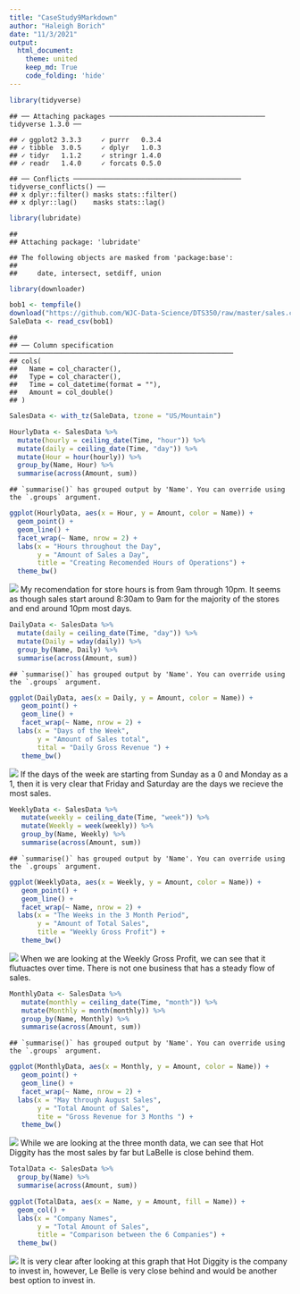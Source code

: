 ```yaml
---
title: "CaseStudy9Markdown"
author: "Haleigh Borich"
date: "11/3/2021"
output: 
  html_document:
    theme: united
    keep_md: True
    code_folding: 'hide'
---
```


```r
library(tidyverse)
```

```
## ── Attaching packages ─────────────────────────────────────── tidyverse 1.3.0 ──
```

```
## ✓ ggplot2 3.3.3     ✓ purrr   0.3.4
## ✓ tibble  3.0.5     ✓ dplyr   1.0.3
## ✓ tidyr   1.1.2     ✓ stringr 1.4.0
## ✓ readr   1.4.0     ✓ forcats 0.5.0
```

```
## ── Conflicts ────────────────────────────────────────── tidyverse_conflicts() ──
## x dplyr::filter() masks stats::filter()
## x dplyr::lag()    masks stats::lag()
```

```r
library(lubridate)
```

```
## 
## Attaching package: 'lubridate'
```

```
## The following objects are masked from 'package:base':
## 
##     date, intersect, setdiff, union
```

```r
library(downloader)
```


```r
bob1 <- tempfile()
download("https://github.com/WJC-Data-Science/DTS350/raw/master/sales.csv", bob1, mode = "wb")
SaleData <- read_csv(bob1)
```

```
## 
## ── Column specification ────────────────────────────────────────────────────────
## cols(
##   Name = col_character(),
##   Type = col_character(),
##   Time = col_datetime(format = ""),
##   Amount = col_double()
## )
```


```r
SalesData <- with_tz(SaleData, tzone = "US/Mountain")
```


```r
HourlyData <- SalesData %>%
  mutate(hourly = ceiling_date(Time, "hour")) %>%
  mutate(daily = ceiling_date(Time, "day")) %>%
  mutate(Hour = hour(hourly)) %>%
  group_by(Name, Hour) %>%
  summarise(across(Amount, sum))
```

```
## `summarise()` has grouped output by 'Name'. You can override using the `.groups` argument.
```


```r
ggplot(HourlyData, aes(x = Hour, y = Amount, color = Name)) +
  geom_point() +
  geom_line() +
  facet_wrap(~ Name, nrow = 2) +
  labs(x = "Hours throughout the Day",
       y = "Amount of Sales a Day",
       title = "Creating Recomended Hours of Operations") +
  theme_bw()
```

![](CaseStudy9Markdown_files/figure-html/unnamed-chunk-5-1.png)<!-- -->
My recomendation for store hours is from 9am through 10pm. It seems as though sales start around 8:30am to 9am for the majority of the stores and end around 10pm most days.

```r
DailyData <- SalesData %>%
  mutate(daily = ceiling_date(Time, "day")) %>%
  mutate(Daily = wday(daily)) %>%
  group_by(Name, Daily) %>%
  summarise(across(Amount, sum))
```

```
## `summarise()` has grouped output by 'Name'. You can override using the `.groups` argument.
```


```r
ggplot(DailyData, aes(x = Daily, y = Amount, color = Name)) +
   geom_point() +
   geom_line() +
   facet_wrap(~ Name, nrow = 2) +
  labs(x = "Days of the Week",
       y = "Amount of Sales total",
       tital = "Daily Gross Revenue ") +
   theme_bw()
```

![](CaseStudy9Markdown_files/figure-html/unnamed-chunk-7-1.png)<!-- -->
If the days of the week are starting from Sunday as a 0 and Monday as a 1, then it is very clear that Friday and Saturday are the days we recieve the most sales. 

```r
WeeklyData <- SalesData %>%
   mutate(weekly = ceiling_date(Time, "week")) %>%
   mutate(Weekly = week(weekly)) %>%
   group_by(Name, Weekly) %>%
   summarise(across(Amount, sum))
```

```
## `summarise()` has grouped output by 'Name'. You can override using the `.groups` argument.
```


```r
ggplot(WeeklyData, aes(x = Weekly, y = Amount, color = Name)) +
   geom_point() +
   geom_line() +
   facet_wrap(~ Name, nrow = 2) +
  labs(x = "The Weeks in the 3 Month Period",
       y = "Amount of Total Sales",
       title = "Weekly Gross Profit") +
   theme_bw()
```

![](CaseStudy9Markdown_files/figure-html/unnamed-chunk-9-1.png)<!-- -->
When we are looking at the Weekly Gross Profit, we can see that it flutuactes over time. There is not one business that has a steady flow of sales. 

```r
MonthlyData <- SalesData %>%
   mutate(monthly = ceiling_date(Time, "month")) %>%
   mutate(Monthly = month(monthly)) %>%
   group_by(Name, Monthly) %>%
   summarise(across(Amount, sum))
```

```
## `summarise()` has grouped output by 'Name'. You can override using the `.groups` argument.
```


```r
ggplot(MonthlyData, aes(x = Monthly, y = Amount, color = Name)) +
   geom_point() +
   geom_line() +
   facet_wrap(~ Name, nrow = 2) +
  labs(x = "May through August Sales",
       y = "Total Amount of Sales",
       tite = "Gross Revenue for 3 Months ") +
   theme_bw()
```

![](CaseStudy9Markdown_files/figure-html/unnamed-chunk-11-1.png)<!-- -->
While we are looking at the three month data, we can see that Hot Diggity has the most sales by far but LaBelle is close behind them.

```r
TotalData <- SalesData %>%
  group_by(Name) %>%
  summarise(across(Amount, sum))
```


```r
ggplot(TotalData, aes(x = Name, y = Amount, fill = Name)) +
  geom_col() +
  labs(x = "Company Names",
       y = "Total Amount of Sales",
       title = "Comparison between the 6 Companies") +
  theme_bw()
```

![](CaseStudy9Markdown_files/figure-html/unnamed-chunk-13-1.png)<!-- -->
It is very clear after looking at this graph that Hot Diggity is the company to invest in, however, Le Belle is very close behind and would be another best option to invest in.
